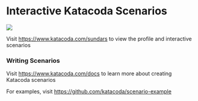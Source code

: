 # Interactive Katacoda Scenarios

[![](http://shields.katacoda.com/katacoda/sundars/count.svg)](https://www.katacoda.com/sundars "Get your profile on Katacoda.com")

Visit https://www.katacoda.com/sundars to view the profile and interactive scenarios

### Writing Scenarios
Visit https://www.katacoda.com/docs to learn more about creating Katacoda scenarios

For examples, visit https://github.com/katacoda/scenario-example
